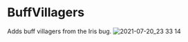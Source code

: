 # BuffVillagers
Adds buff villagers from the Iris bug.
![2021-07-20_23 33 14](https://user-images.githubusercontent.com/38384673/126436649-c430e1a6-e39d-4947-b756-69960eb045f7.png)
